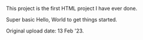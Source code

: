 This project is the first HTML project I have ever done.

Super basic Hello, World to get things started.

Original upload date: 13 Feb '23.